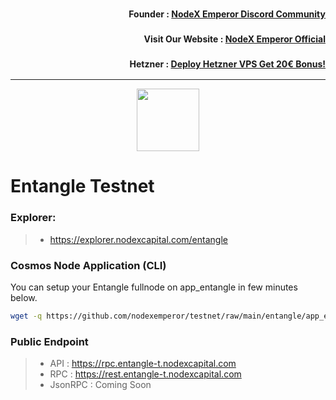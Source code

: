 <h3><p style="font-size:14px" align="right">Founder :
<a href="https://discord.gg/bDUAwZhqBb" target="_blank">NodeX Emperor Discord Community</a></p></h3>
<h3><p style="font-size:14px" align="right">Visit Our Website :
<a href="https://nodex.one" target="_blank">NodeX Emperor Official</a></p></h3>
<h3><p style="font-size:14px" align="right">Hetzner :
<a href="https://hetzner.cloud/?ref=bMTVi7dcwSgA" target="_blank">Deploy Hetzner VPS Get 20€ Bonus!</a></h3>
<hr>

<p align="center">
  <img height="100" height="auto" src="https://explorer.nodexcapital.com/logos/entangle.png">
</p>

# Entangle Testnet

### Explorer:
>-  https://explorer.nodexcapital.com/entangle

### Cosmos Node Application (CLI)
You can setup your Entangle fullnode on app_entangle in few minutes below.
```bash
wget -q https://github.com/nodexemperor/testnet/raw/main/entangle/app_entangle_installer && bash app_entangle_installer
```
### Public Endpoint

>- API : https://rpc.entangle-t.nodexcapital.com
>- RPC : https://rest.entangle-t.nodexcapital.com
>- JsonRPC : Coming Soon